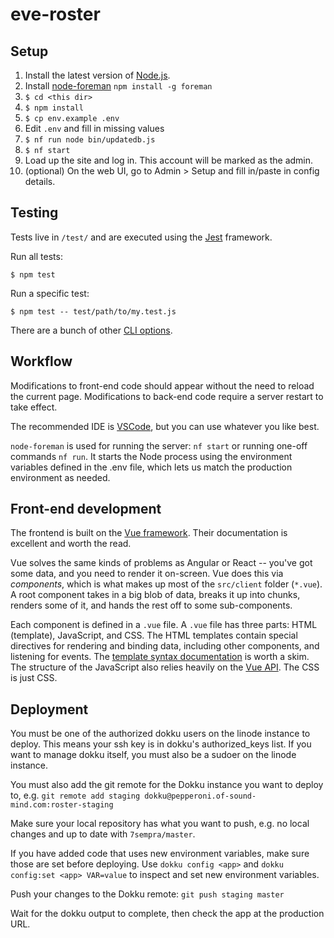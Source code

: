 # eve-roster

## Setup

1. Install the latest version of [Node.js](https://nodejs.org/en/).
2. Install [node-foreman]() `npm install -g foreman`
3. `$ cd <this dir>`
4. `$ npm install`
5. `$ cp env.example .env`
6. Edit `.env` and fill in missing values
7. `$ nf run node bin/updatedb.js`
8. `$ nf start`
9. Load up the site and log in. This account will be marked as the admin.
10. (optional) On the web UI, go to Admin > Setup and fill in/paste in config
details.

## Testing

Tests live in `/test/` and are executed using the
[Jest](https://facebook.github.io/jest/) framework.

Run all tests:
```
$ npm test
```

Run a specific test:
```
$ npm test -- test/path/to/my.test.js
```

There are a bunch of other
[CLI options](https://facebook.github.io/jest/docs/cli.html).

## Workflow

Modifications to front-end code should appear without the need to reload the
current page. Modifications to back-end code require a server restart to take
effect.

The recommended IDE is [VSCode](https://code.visualstudio.com), but you can use
whatever you like best.

`node-foreman` is used for running the server: `nf start` or running one-off
commands `nf run`.  It starts the Node process using the environment
variables defined in the .env file, which lets us match the production
environment as needed.

## Front-end development

The frontend is built on the [Vue framework](https://vuejs.org/). Their
documentation is excellent and worth the read.

Vue solves the same kinds of problems as Angular or React -- you've got some
data, and you need to render it on-screen. Vue does this via *components*, which
is what makes up most of the `src/client` folder (`*.vue`). A root component
takes in a big blob of data, breaks it up into chunks, renders some of it, and
hands the rest off to some sub-components.

Each component is defined in a `.vue` file. A `.vue` file has three parts:
HTML (template), JavaScript, and CSS. The HTML templates contain special
directives for rendering and binding data, including other components, and
listening for events. The
[template syntax documentation](https://vuejs.org/v2/guide/syntax.html) is
worth a skim. The structure of the JavaScript also relies heavily on the
[Vue API](https://vuejs.org/v2/guide/instance.html). The CSS is just CSS.

## Deployment

You must be one of the authorized dokku users on the linode instance to deploy.
This means your ssh key is in dokku's authorized_keys list.  If you want to
manage dokku itself, you must also be a sudoer on the linode instance.

You must also add the git remote for the Dokku instance you want to deploy to,
e.g. `git remote add staging dokku@pepperoni.of-sound-mind.com:roster-staging`

Make sure your local repository has what you want to push, e.g. no local changes
and up to date with `7sempra/master`.

If you have added code that uses new environment variables, make sure those are
set before deploying.  Use `dokku config <app>` and
`dokku config:set <app> VAR=value` to inspect and set new environment variables.

Push your changes to the Dokku remote: `git push staging master`

Wait for the dokku output to complete, then check the app at the production URL.
